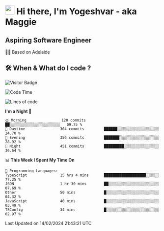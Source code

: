 <h1><img src="https://emojis.slackmojis.com/emojis/images/1531849430/4246/blob-sunglasses.gif?1531849430" width="30"/> Hi there, I'm Yogeshvar - aka Maggie</h1>

## Aspiring Software Engineer
🏂🏻  Based on Adelaide 

## 🛠 When & What do I code ?  

![Visitor Badge](https://visitor-badge.feriirawann.repl.co?username=yogeshvar&repo=yogeshvar&label=Visitors&style=plastic&color=%23457BFF&contentType=svg)

<!--START_SECTION:waka-->
![Code Time](http://img.shields.io/badge/Code%20Time-2%2C695%20hrs%2031%20mins-blue)

![Lines of code](https://img.shields.io/badge/From%20Hello%20World%20I%27ve%20Written-4.1%20million%20lines%20of%20code-blue)

**I'm a Night 🦉** 

```text
🌞 Morning                120 commits         ██░░░░░░░░░░░░░░░░░░░░░░░   09.75 % 
🌆 Daytime                304 commits         ██████░░░░░░░░░░░░░░░░░░░   24.70 % 
🌃 Evening                356 commits         ███████░░░░░░░░░░░░░░░░░░   28.92 % 
🌙 Night                  451 commits         █████████░░░░░░░░░░░░░░░░   36.64 % 
```


📊 **This Week I Spent My Time On** 

```text
💬 Programming Languages: 
TypeScript               15 hrs 4 mins       ███████████████████░░░░░░   77.25 % 
JSON                     1 hr 30 mins        ██░░░░░░░░░░░░░░░░░░░░░░░   07.69 % 
Other                    50 mins             █░░░░░░░░░░░░░░░░░░░░░░░░   04.32 % 
JavaScript               40 mins             █░░░░░░░░░░░░░░░░░░░░░░░░   03.49 % 
TSConfig                 34 mins             █░░░░░░░░░░░░░░░░░░░░░░░░   02.97 % 
```


 Last Updated on 14/02/2024 21:43:21 UTC
<!--END_SECTION:waka-->
